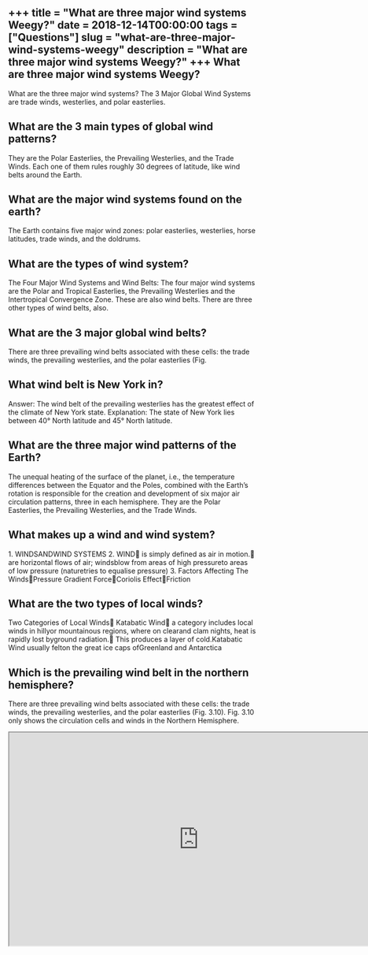 +++
title = "What are three major wind systems Weegy?"
date = 2018-12-14T00:00:00
tags = ["Questions"]
slug = "what-are-three-major-wind-systems-weegy"
description = "What are three major wind systems Weegy?"
+++
What are three major wind systems Weegy?
----------------------------------------

What are the three major wind systems? The 3 Major Global Wind Systems are trade winds, westerlies, and polar easterlies.

What are the 3 main types of global wind patterns?
--------------------------------------------------

They are the Polar Easterlies, the Prevailing Westerlies, and the Trade Winds. Each one of them rules roughly 30 degrees of latitude, like wind belts around the Earth.

What are the major wind systems found on the earth?
---------------------------------------------------

The Earth contains five major wind zones: polar easterlies, westerlies, horse latitudes, trade winds, and the doldrums.

What are the types of wind system?
----------------------------------

The Four Major Wind Systems and Wind Belts: The four major wind systems are the Polar and Tropical Easterlies, the Prevailing Westerlies and the Intertropical Convergence Zone. These are also wind belts. There are three other types of wind belts, also.

What are the 3 major global wind belts?
---------------------------------------

There are three prevailing wind belts associated with these cells: the trade winds, the prevailing westerlies, and the polar easterlies (Fig.

What wind belt is New York in?
------------------------------

Answer: The wind belt of the prevailing westerlies has the greatest effect of the climate of New York state. Explanation: The state of New York lies between 40° North latitude and 45° North latitude.

What are the three major wind patterns of the Earth?
----------------------------------------------------

The unequal heating of the surface of the planet, i.e., the temperature differences between the Equator and the Poles, combined with the Earth’s rotation is responsible for the creation and development of six major air circulation patterns, three in each hemisphere. They are the Polar Easterlies, the Prevailing Westerlies, and the Trade Winds.

What makes up a wind and wind system?
-------------------------------------

1\. WINDSANDWIND SYSTEMS 2. WIND is simply defined as air in motion. are horizontal flows of air; windsblow from areas of high pressureto areas of low pressure (naturetries to equalise pressure) 3. Factors Affecting The WindsPressure Gradient ForceCoriolis EffectFriction

What are the two types of local winds?
--------------------------------------

Two Categories of Local Winds Katabatic Wind a category includes local winds in hillyor mountainous regions, where on clearand clam nights, heat is rapidly lost byground radiation. This produces a layer of cold.Katabatic Wind usually felton the great ice caps ofGreenland and Antarctica

Which is the prevailing wind belt in the northern hemisphere?
-------------------------------------------------------------

There are three prevailing wind belts associated with these cells: the trade winds, the prevailing westerlies, and the polar easterlies (Fig. 3.10). Fig. 3.10 only shows the circulation cells and winds in the Northern Hemisphere.

<iframe allow="accelerometer; autoplay; clipboard-write; encrypted-media; gyroscope; picture-in-picture" allowfullscreen="" class="__youtube_prefs__  epyt-is-override  no-lazyload" data-no-lazy="1" data-origheight="433" data-origwidth="770" data-skipgform_ajax_framebjll="" height="433" id="_ytid_12442" loading="lazy" src="https://www.youtube.com/embed/PDEcAxfSYaI?enablejsapi=1&autoplay=0&cc_load_policy=0&cc_lang_pref=&iv_load_policy=1&loop=0&modestbranding=0&rel=1&fs=1&playsinline=0&autohide=2&theme=dark&color=red&controls=1&" title="YouTube player" width="770"></iframe>